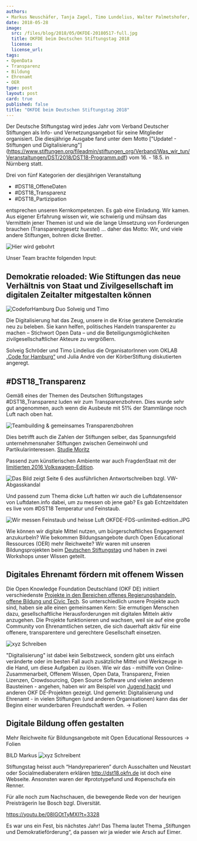 ```yaml
---
authors: 
- Markus Neuschäfer, Tanja Zagel, Timo Lundelius, Walter Palmetshofer,
date: 2018-05-28
image:
  src: /files/blog/2018/05/OKFDE-20180517-full.jpg
  title: OKFDE beim Deutschen Stiftungstag 2018
  license: 
  license_url: 
tags:
- OpenData
- Transparenz
- Bildung
- Ehrenamt
- OER
type: post
layout: post
card: true
published: false
title: "OKFDE beim Deutschen Stiftungstag 2018"
---
```


Der Deutsche Stiftungstag wird jedes Jahr vom Verband Deutscher Stiftungen als Info- und Vernetzungsangebot für seine Mitglieder organisiert. Die diesjährige Ausgabe fand unter dem Motto ["Update! - Stiftungen und Digitalisierung"] (https://www.stiftungen.org/fileadmin/stiftungen_org/Verband/Was_wir_tun/Veranstaltungen/DST/2018/DST18-Programm.pdf) vom 16. - 18.5. in Nürnberg statt. 


Drei von fünf Kategorien der diesjährigen Veranstaltung 
- #DST18_OffeneDaten 
- #DST18_Transparenz
- #DST18_Partizipation

entsprechen unseren Kernkompetenzen. Es gab eine Einladung. Wir kamen. 
Aus eigener Erfahrung wissen wir, wie schwierig und mühsam das Vermitteln jener Themen ist und wie die lange Umsetzung von Forderungen brauchen (Transparenzgesetz *huestel*) … daher das Motto: Wir, und viele andere Stiftungen, bohren dicke Bretter.

![Hier wird gebohrt](/files/blog/2018/05/OKFDE-20180517-bohren.jpg "Bohren")

Unser Team brachte folgenden Input:

## Demokratie reloaded: Wie Stiftungen das neue Verhältnis von Staat und Zivilgesellschaft im digitalen Zeitalter mitgestalten können

![CodeforHamburg Duo Solveig und Timo](/files/blog/2018/05/OKFDE-Timo-DST18.jpg "Hamburger")


Die Digitalisierung hat das Zeug, unsere in die Krise geratene Demokratie neu zu beleben. Sie kann helfen, politisches Handeln transparenter zu machen – Stichwort Open Data – und die Beteiligungsmöglichkeiten zivilgesellschaftlicher Akteure zu vergrößern. 

Solveig Schröder und Timo Lindelius die OrganisatorInnen vom OKLAB [„Code for Hamburg“](http://codeforhamburg.org) und Julia André von der KörberStiftung diskutierten angeregt. 



## #DST18_Transparenz

Gemäß eines der Themen des Deutschen Stiftungstages #DST18_Transparenz luden wir zum Transparenzbohren. Dies wurde sehr gut angenommen, auch wenn die Ausbeute mit 51% der Stammlänge noch Luft nach oben hat.

![Teambuilding & gemeinsames Transparenzbohren](/files/blog/2018/05/OKFDE-20180517-closeup.jpg "geht mehr")


Dies betrifft auch die Zahlen der Stiftungen selber, das Spannungsfeld unternehmensnaher Stiftungen zwischen Gemeinwohl und Partikularinteressen. [Studie Moritz](http://docplayer.org/30020429-Unternehmensnahe-stiftungen-im-spannungsfeld-zwischen-gemeinwohl-und-partikularinteressen-eine-exploration-im-bereich-wissenschaft.html)

Passend zum künstlerischen Ambiente war auch FragdenStaat mit der [limitierten 2016 Volkswagen-Edition](http://000000.limited/edition2016). 

![Das Bild zeigt Seite 6 des ausführlichen Antwortschreiben bzgl. VW-Abgasskandal](/files/blog/2018/05/OKFDE-FDS-unlimited-edition.JPG "geht mehr")


Und passend zum Thema dicke Luft hatten wir auch die Luftdatensensor von Luftdaten.info dabei, um zu messen ob jene gab? Es gab Echtzeitdaten es live vom #DST18 Temperatur und Feinstaub.

![Wir messen Feinstaub und heisse Luft](/files/blog/2018/05/2018518-OKFDE-DST18-sensor.jpg "geht mehr")
OKFDE-FDS-unlimited-edition.JPG

Wie können wir digitale Mittel nutzen, um bürgerschaftliches Engagement anzukurbeln? Wie bekommen Bildungsangebote durch Open Educational Ressources (OER) mehr Reichweite? Wir waren mit unseren Bildungsprojekten beim [Deutschen Stiftungstag](https://www.stiftungen.org/verband/was-wir-tun/vernetzungsangebote/deutscher-stiftungstag.html) und haben in zwei Workshops unser Wissen geteilt. 

## Digitales Ehrenamt fördern mit offenem Wissen
Die Open Knowledge Foundation Deutschland (OKF DE) initiiert verschiedenste [Projekte in den Bereichen offenes Regierungshandeln, offene Bildung und Civic Tech](https://okfn.de/projekte/). So unterschiedlich unsere Projekte auch sind, haben sie alle einen gemeinsamen Kern: Sie ermutigen Menschen dazu, gesellschaftliche Herausforderungen mit digitalen Mitteln aktiv anzugehen. Die Projekte funktionieren und wachsen, weil sie auf eine große Community von Ehrenamtlichen setzen, die sich dauerhaft aktiv für eine offenere, transparentere und gerechtere Gesellschaft einsetzen. 


![xyz Schreiben](/files/blog/2018/05/OKFDE-20180518-Tanja-Markus.jpg "geht mehr")



"Digitalisierung" ist dabei kein Selbstzweck, sondern gibt uns einfach veränderte oder im besten Fall auch zusätzliche Mittel und Werkzeuge in die Hand, um diese Aufgaben zu lösen. Wie wir das - mithilfe von Online-Zusammenarbeit, Offenem Wissen, Open Data, Transparenz, Freien Lizenzen, Crowdsourcing, Open Source Software und vielen anderen Bausteinen - angehen, haben wir am Beispiel von [Jugend hackt](https://jugendhackt.org/) und anderen OKF DE-Projekten gezeigt. Und gemerkt: Digitalisierung und Ehrenamt - in vielen Stiftungen (und anderen Organisationen) kann das der Beginn einer wunderbaren Freundschaft werden.
-> Folien

## Digitale Bildung offen gestalten 
Mehr Reichweite für Bildungsangebote mit Open Educational Ressources
-> Folien

BILD Markus
![xyz Schreibent](/files/blog/2018/05/OKFDE-20180518-Markus.jpg "geht mehr")


Stiftungstag heisst auch “Handyreparieren” durch Ausschalten und Neustart oder Socialmediaberatern erklären http://dst18.okfn.de ist doch eine Webseite. Ansonsten waren der #prototypefund und #openschufa ein Renner. 


Für alle noch zum Nachschauen, die bewegende Rede von der heurigen Preisträgerin Ise Bosch bzgl. Diversität.

https://youtu.be/08IGOtTyMXI?t=3328


Es war uns ein Fest, bis nächstes Jahr! 
Das Thema lautet Thema „Stiftungen und Demokratieförderung“, da passen wir ja wieder wie Arsch auf Eimer. 
